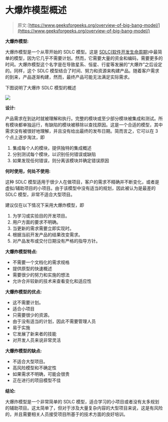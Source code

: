# 大爆炸模型概述

> 原文:[https://www.geeksforgeeks.org/overview-of-big-bang-model/](https://www.geeksforgeeks.org/overview-of-big-bang-model/)

**大爆炸模型:**

大爆炸模型是一个从零开始的 SDLC 模型。这是 [SDLC(软件开发生命周期)](https://www.geeksforgeeks.org/software-development-life-cycle-sdlc/)中最简单的模型，因为它几乎不需要计划。然而，它需要大量的资金和编码，需要更多的时间。大爆炸模型这个名字是在导致星系、恒星、行星等发展的“大爆炸”之后设定的。同样，这个 SDLC 模型结合了时间、努力和资源来构建产品。随着客户需求的到来，产品逐渐构建，然而，最终产品可能无法满足实际需求。

下图说明了大爆炸 SDLC 模型的概述

![](https://media.geeksforgeeks.org/wp-content/uploads/20210314081328/bigbang2.png)

**设计:**

产品需求在到达时就被理解和执行。完整的模块或至少部分模块被集成和测试。所有模块都单独运行，有缺陷的模块被移除以查找原因。这是一个合适的模型，其中需求没有被很好地理解，并且没有给出最终的发布日期。简而言之，它可以在 3 个点上逐步淘汰，即

1.  集成每个人的模块，提供独特的集成概述
2.  分别测试每个模块，以识别任何错误或缺陷
3.  如果发现任何错误，则分离该模块并确定错误原因

**何时使用，何处不使用:**

这种 SDLC 模型适用于很少人在做项目，客户的需求不精确并不断变化，或者是虚拟/辅助项目的小项目。由于该模型中没有适当的规划，因此被认为是最差的 SDLC 模型，非常不适合大型项目。

建议仅在以下情况下采用大爆炸模型，即

1.  为学习或实验目的开发项目。
2.  用户方面的要求不明确。
3.  当更新的需求需要立即实现时。
4.  根据当前开发产品的结果改变需求。
5.  对产品发布或交付日期没有严格的指导方针。

**大爆炸模型特点:**

*   不需要一个文档化的需求规格
*   提供原型的快速概述
*   需要很少的努力和实施的想法
*   允许合并较新的技术来查看变化和适应性

**大爆炸模型的优点:**

*   这不需要计划。
*   适合小项目
*   只需要很少的资源。
*   由于没有适当的计划，因此不需要管理人员
*   易于实施
*   它发展了新来者的技能
*   对开发人员来说非常灵活

**大爆炸模型的缺点:**

*   不适合大型项目。
*   高风险模型和不确定性
*   如果需求不明确，可能会很贵
*   正在进行的项目模型不佳

**结论:**

大爆炸模型是一个非常简单的 SDLC 模型，适合学习的小项目或者没有太多规划的辅助项目。这太简单了，但对于涉及大量复杂内容的大型项目来说，这是有风险的，并且需要相关人员接受项目所基于的技术方面的良好培训。